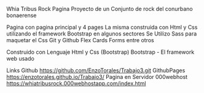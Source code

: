 Whia Tribus Rock
Pagina Proyecto de un Conjunto de rock del conurbano bonaerense

Pagina con pagina principal y 4 pages
La misma construida con Html y Css
utilizando el framework Bootstrap en algunos sectores
Se Utilizo Sass para maquetar el Css
Git y Github
Flex
Cards
Forms
entre otros

Construido con Lenguaje Html y Css (Bootstrap)
Bootstrap - El framework web usado

Links
Github
https://github.com/EnzoTorales/Trabajo3.git
GithubPages
https://enzotorales.github.io/Trabajo3/
Pagina en Servidor 000webhost
https://whiatribusrock.000webhostapp.com/index.html


